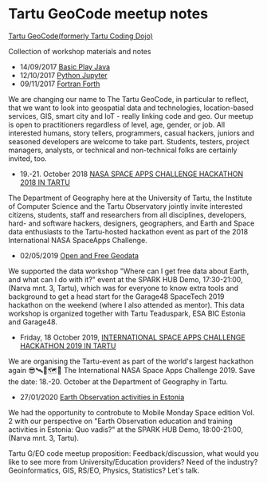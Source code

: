# Tartu GeoCode meetup notes

[Tartu GeoCode(formerly Tartu Coding Dojo)](https://www.meetup.com/Coding-Dojo-Tartu/)

Collection of workshop materials and notes

- 14/09/2017 [Basic Play Java](https://github.com/allixender/meetup-notes/tree/master/01-play-java-starter)
- 12/10/2017 [Python Jupyter](https://github.com/allixender/meetup-notes/tree/master/02-python-jupyter)
- 09/11/2017 [Fortran Forth](https://github.com/allixender/meetup-notes/tree/master/03-fortran-forth)

We are changing our name to The Tartu GeoCode, in particular to reflect, that we want to look into geospatial data and technologies, location-based services, GIS, smart city and IoT - really linking code and geo. Our meetup is open to practitioners regardless of level, age, gender, or job. All interested humans, story tellers, programmers, casual hackers, juniors and seasoned developers are welcome to take part. Students, testers, project managers, analysts, or technical and non-technical folks are certainly invited, too.

- 19.-21. October 2018 [NASA SPACE APPS CHALLENGE HACKATHON 2018 IN TARTU](https://spaceapps2018.ut.ee)

The Department of Geography here at the University of Tartu, the Institute of Computer Science and the Tartu Observatory jointly invite interested citizens, students, staff and researchers from all disciplines, developers, hard- and software hackers, designers, geographers, and Earth and Space data enthusiasts to the Tartu-hosted hackathon event as part of the 2018 International NASA SpaceApps Challenge.

- 02/05/2019 [Open and Free Geodata](https://kodu.ut.ee/~kmoch/SpaceTech_2019_open_geodata/)

We supported the data workshop "Where can I get free data about Earth, and what can I do with it?" event at the SPARK HUB Demo, 17:30-21:00, (Narva mnt. 3, Tartu), which was for everyone to know extra tools and background to get a head start for the Garage48 SpaceTech 2019 hackathon on the weekend (where I also attended as mentor). This data workshop is organized together with Tartu Teaduspark, ESA BIC Estonia and Garage48.

- Friday, 18 October 2019, [INTERNATIONAL SPACE APPS CHALLENGE HACKATHON 2019 IN TARTU](https://spaceapps2019.ut.ee)

We are organising the Tartu-event as part of the world's largest hackathon again 😎🛰🚀🗺🌠 The International NASA Space Apps Challenge 2019. Save the date: 18.-20. October at the Department of Geography in Tartu.


- 27/01/2020 [Earth Observation activities in Estonia](https://kodu.ut.ee/~kmoch/eo_edu_quo_vadis/)

We had the opportunity to controbute to Mobile Monday Space edition Vol. 2 with our perspective on "Earth Observation education and training activities in Estonia: Quo vadis?" at the SPARK HUB Demo, 18:00-21:00, (Narva mnt. 3, Tartu).

Tartu G/EO code meetup proposition: Feedback/discussion, what would you like to see more from University/Education providers? Need of the industry? Geoinformatics, GIS, RS/EO, Physics, Statistics? Let's talk.

